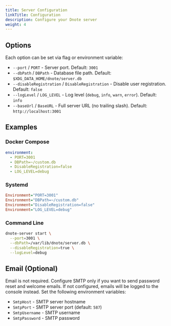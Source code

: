 ```yaml
---
title: Server Configuration
linkTitle: Configuration
description: Configure your Dnote server
weight: 4
---
```


## Options

Each option can be set via flag or environment variable:

- `--port` / `PORT` - Server port. Default: `3001`
- `--dbPath` / `DBPath` - Database file path. Default: `$XDG_DATA_HOME/dnote/server.db`
- `--disableRegistration` / `DisableRegistration` - Disable user registration. Default: `false`
- `--logLevel` / `LOG_LEVEL` - Log level (`debug`, `info`, `warn`, `error`). Default: `info`
- `--baseUrl` / `BaseURL` - Full server URL (no trailing slash). Default: `http://localhost:3001`

## Examples

### Docker Compose

```yaml
environment:
  - PORT=3001
  - DBPath=~/custom.db
  - DisableRegistration=false
  - LOG_LEVEL=debug
```

### Systemd

```ini
Environment="PORT=3001"
Environment="DBPath=~/custom.db"
Environment="DisableRegistration=false"
Environment="LOG_LEVEL=debug"
```

### Command Line

```bash
dnote-server start \
  --port=3001 \
  --dbPath=/var/lib/dnote/server.db \
  --disableRegistration=true \
  --logLevel=debug
```

## Email (Optional)

Email is not required. Configure SMTP only if you want to send password reset and welcome emails. If not configured, emails will be logged to the console instead. Set the following environment variables:

- `SmtpHost` - SMTP server hostname
- `SmtpPort` - SMTP server port (default: `587`)
- `SmtpUsername` - SMTP username
- `SmtpPassword` - SMTP password
